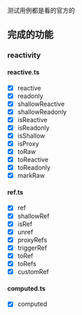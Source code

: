 测试用例都是看的官方的

## 完成的功能

### reactivity

#### reactive.ts

- [x] reactive
- [x] readonly
- [x] shallowReactive
- [x] shallowReadonly
- [x] isReactive
- [x] isReadonly
- [x] isShallow
- [x] isProxy
- [x] toRaw
- [x] toReactive
- [x] toReadonly
- [x] markRaw

#### ref.ts

- [x] ref
- [x] shallowRef
- [x] isRef
- [x] unref
- [x] proxyRefs
- [x] triggerRef
- [x] toRef
- [x] toRefs
- [x] customRef

#### computed.ts

- [x] computed
